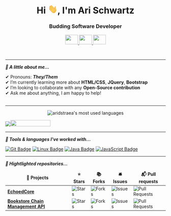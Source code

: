 <h1 align="center">Hi <img src="https://raw.githubusercontent.com/ABSphreak/ABSphreak/master/gifs/Hi.gif" width="30px">, I'm Ari Schwartz</h1>
<h3 align="center">Budding Software Developer</h3>

<p align="center">

  <a href="https://www.linkedin.com/in/ciara-schwartz"> 
    <img src="https://simpleicons.org/icons/linkedin.svg" alt="" height="30" width="40" />
  </a>
  <a href="https://www.twitter.com/aridstraea"> 
    <img src="https://simpleicons.org/icons/x.svg" alt="" height="30" width="40" />
  </a>
  <a href="mailto:cschwartz320@gmail.com">
    <img src="https://simpleicons.org/icons/gmail.svg" alt="" height="30" width="40" />
  </a>

</p>

<p align="center">
  <em>
    
  </em> 
  <br>
</p>

<hr>
<em><strong>📌 A little about me...</strong></em> <br>

✔ Pronouns: ***They/Them*** <br>
✔ I’m currently learning more about **HTML/CSS**, **JQuery**, **Bootstrap** <br>
✔ I’m looking to collaborate with any **Open-Source contribution**<br>
✔ Ask me about anything, I am happy to help!<br><br>

<hr>
<p align="center"><img src="https://github-readme-stats.vercel.app/api/top-langs?username=aristraea&show_icons=true&count_private=true&locale=en&theme=merko" alt="aridstraea's most used languages" /></p>
<p><img src="https://github-readme-stats.vercel.app/api?username=aristraea&show_icons=true&count_private=true&theme=merko"width="50%"/><img src="https://github-readme-streak-stats.herokuapp.com?user=aristraea&theme=merko" width="50%" height="10.0%"/></p>
<hr>

<em><strong>🧰 Tools & languages I've worked with...</strong></em> <br>

[![Git Badge](https://img.shields.io/badge/-Git-black?style=flat&logo=Git&logoColor=white)]()
[![Linux Badge](https://img.shields.io/badge/-Linux-black?style=flat&logo=Linux&logoColor=white)]()
[![Java Badge](https://img.shields.io/badge/-Java-black?style=flat&logo=Oracle&logoColor=white)]()
[![JavaScript Badge](https://img.shields.io/badge/-JavaScript-black?style=flat&logo=JavaScript&logoColor=white)]()

<hr>
<em><strong>🔭 Hightlighted repositories...</strong></em> <br>

<table width="100%">
  <thead align="center">
    <tr border: none;>
      <td><b>🎁 Projects</b></td>
      <td><b>⭐ Stars</b></td>
      <td><b>📚 Forks</b></td>
      <td><b>🛎 Issues</b></td>
      <td><b>📬 Pull requests</b></td>
    </tr>
  </thead>
  <tbody>
    <tr></tr>
      <td><a href="https://github.com/aristraea/echoedcore"><b>EchoedCore</b></a></td>
      <td><img alt="Stars" src="https://img.shields.io/github/stars/aristraea/echoedcore?style=flat-square&labelColor=343b41"/></td>
      <td><img alt="Forks" src="https://img.shields.io/github/forks/aristraea/echoedcore?style=flat-square&labelColor=343b41"/></td>
      <td><img alt="Issues" src="https://img.shields.io/github/issues/aristraea/echoedcore?style=flat-square&labelColor=343b41"/></td>
      <td><img alt="Pull Requests" src="https://img.shields.io/github/issues-pr/aristraea/echoedcore?style=flat-square&labelColor=343b41"/></td>
    </tr>
    <tr>
      <td><a href="https://github.com/aristraea/Bookstore-Chain-Management"><b>Bookstore Chain Management API</b></a></td>
      <td><img alt="Stars" src="https://img.shields.io/github/stars/aristraea/Bookstore-Chain-Management?style=flat-square&labelColor=343b41"/></td>
      <td><img alt="Forks" src="https://img.shields.io/github/forks/aristraea/Bookstore-Chain-Management?style=flat-square&labelColor=343b41"/></td>
      <td><img alt="Issues" src="https://img.shields.io/github/issues/aristraea/Bookstore-Chain-Management?style=flat-square&labelColor=343b41"/></td>
      <td><img alt="Pull Requests" src="https://img.shields.io/github/issues-pr/aristraea/Bookstore-Chain-Management?style=flat-square&labelColor=343b41"/></td>
    </tr>
  </tbody>
</table>
